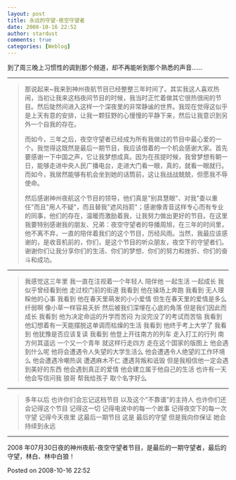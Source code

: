 ```yaml
---
layout: post
title: 永远的守望-夜空守望者
date: 2008-10-16 22:52
author: stardust
comments: true
categories: [Weblog]
---
```

到了周三晚上习惯性的调到那个频道，却不再能听到那个熟悉的声音……

<hr />

<blockquote>那说起来~我来到神州夜航节目已经整整三年时间了。其实我这人喜欢热闹，当初让我来这档夜间节目的时候，我当时正忙着做其它很热很闹的节目。然后陡然间进入这样一个深夜里的非常静谧的世界。我现在觉得这似乎是上天有意的安排，让我一颗狂野的心慢慢的平静下来，然后让我意识到另外一个自我的存在。

而如今，三年之后，夜空守望者已经成为所有我做过的节目中最心爱的一个。我觉得这既然是最后一期节目，我应该借着的一个机会感谢大家。首先要感谢一下中国之声，它让我梦想成真。因为在孩提时候，我曾梦想有朝一日，能够走进中央人民广播电台，走进大门看一眼，真的，就看一眼就行。而如今，我居然能够有机会坐到她的话筒前，这让我战战兢兢，但愿我不辱使命。

然后感谢神州夜航这个节目的领导，他们真是"别具慧眼"、对我"委以重任"而且"用人不疑"，而且替我"遮风挡箭"；感谢像青音这样专心而有专业的同事，他们的存在，温暖而激励着我，让我努力做出更好的节目。在这里我要特别感谢我的朋友、兄弟：夜空守望者的导播周旭，在三年的时间里，他不离不弃，一直的陪伴着我们的这个节目，历经风雨。当然，我最应该感谢的，是收音机前的，你们，是这个节目的听众朋友，夜空下的守望者们。谢谢你们让我分享你们的生活、你们的梦想、你们的努力和挫折、你们的奋斗和成功。</blockquote>

<hr />

<blockquote>我感觉这三年里
我一直在注视着一个年轻人
陪伴他
一起生活
一起成长
我似乎曾经看到他
走过校门前的街道
我看到
他在操场上奔跑
我看到
无人理睬他的心事
我看到
他在春天里萌发的小小爱情
但生在春天里的爱情是多么纤弱啊
像小草一样容易夭折
然后被我们深埋在心底的角落
但是我们因此而成长
我看到
他为决定命运的升学而苦闷
为没完没了的考试而苦恼
我看到
他幻想着有一天能摆脱这单调而枯燥的生活
我看到
他终于考上大学了
我看到
他犹豫是否应该复读
我看到
他登上开往南方的列车
走入打工的行列
南方何其遥远
一个又一个青年
就这样行走四方
走在这个国家的版图上
他会遇到什么呢
他将会遭遇令人失望的大学生活么
他会遭遇令人绝望的工作环境么
他会遭遇冷嘲热讽
遭遇麻木不仁
遭遇背叛和诋毁
但是我相信他一定会遇到美好的东西
他会遇到真正的爱情
他会建立属于他自己的生活
也许有一天
他会写信问我
狼哥
帮我给孩子 取个名字好么</blockquote>

<hr />

<blockquote>多年以后
也许你们会忘记这档节目
以及这个"不靠谱"的主持人
也许你们还会记得这个节目
记得这一切
记得电波中的每一个故事
记得夜空下的每一次守望
记得今天夜里
这最后一期节目
这是
最后的守望
但是我向你保证
她会
持续到永远</blockquote>

<hr />

2008 年07月30日夜的神州夜航-夜空守望者节目，是最后的一期守望者，最后的守望，林白、林中白狼！

Posted on 2008-10-16 22:52
